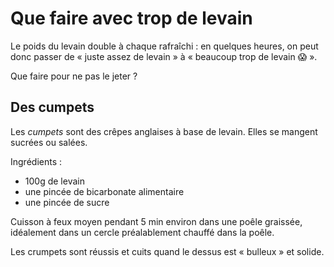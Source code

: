 # Que faire avec trop de levain

Le poids du levain double à chaque rafraîchi : en quelques heures, on peut
donc passer de « juste assez de levain » à « beaucoup trop de levain 😱 ».

Que faire pour ne pas le jeter ?

## Des cumpets

Les _cumpets_ sont des crêpes anglaises à base de levain. Elles se mangent
sucrées ou salées.

Ingrédients :

* 100g de levain
* une pincée de bicarbonate alimentaire
* une pincée de sucre

Cuisson à feux moyen pendant 5 min environ dans une poêle graissée, idéalement
dans un cercle préalablement chauffé dans la poêle.

Les crumpets sont réussis et cuits quand le dessus est « bulleux » et solide.
